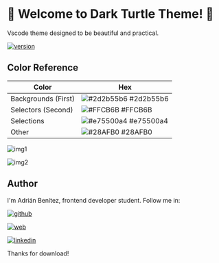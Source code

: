 
# 🐢 Welcome to Dark Turtle Theme! 🐢

Vscode theme designed to be beautiful and practical.

[![version](https://img.shields.io/badge/Visual_Studio_Marketplace-0.0.5-green.svg)](https://marketplace.visualstudio.com/items?itemName=AdrianBenitez.dark-turtle)
## Color Reference

| Color             | Hex                                                                |
| ----------------- | ------------------------------------------------------------------ |
| Backgrounds (First) | ![#2d2b55b6](https://via.placeholder.com/10/2d2b55b6?text=+) #2d2b55b6 |
| Selectors (Second) | ![#FFCB6B](https://via.placeholder.com/10/FFCB6B?text=+) #FFCB6B |
| Selections | ![#e75500a4](https://via.placeholder.com/10/e75500a4?text=+) #e75500a4 |
| Other | ![#28AFB0](https://via.placeholder.com/10/28AFB0?text=+) #28AFB0 |


![img1](https://adrianbenitez.vercel.app/images/dark-turtle1.png)

![img2](https://adrianbenitez.vercel.app/images/dark-turtle2.png)



## Author
I'm Adrián Benítez, frontend developer student. Follow me in:

[![github](https://img.shields.io/badge/-Github-gray.svg)](https://github.com/adriib38)

[![web](https://img.shields.io/badge/-Web_portfolio-yellow.svg)](https://adrianbenitez.vercel.app/)

[![linkedin](https://img.shields.io/badge/-LinkedIn-blue.svg)](https://www.linkedin.com/in/adri%C3%A1n-bntz)

Thanks for download!